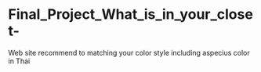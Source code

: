 # Final_Project_What_is_in_your_closet-
Web site recommend to matching your color style including aspecius color in Thai
